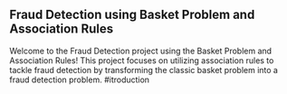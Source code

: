 ## Fraud Detection using Basket Problem and Association Rules
Welcome to the Fraud Detection project using the Basket Problem and Association Rules! This project focuses on utilizing association rules to tackle fraud detection by transforming the classic basket problem into a fraud detection problem.
#itroduction

